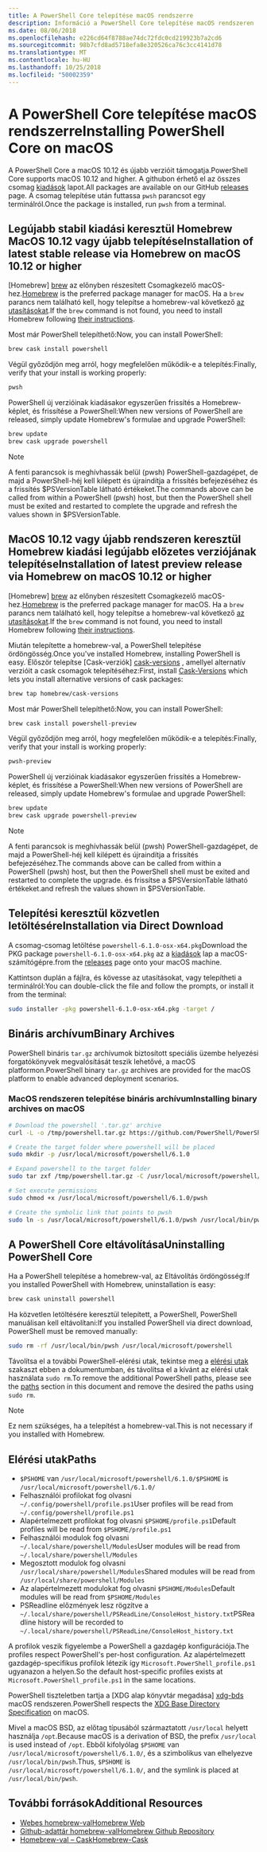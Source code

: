 ```yaml
---
title: A PowerShell Core telepítése macOS rendszerre
description: Információ a PowerShell Core telepítése macOS rendszeren
ms.date: 08/06/2018
ms.openlocfilehash: e226cd64f8788ae74dc72fdc0cd219923b7a2cd6
ms.sourcegitcommit: 98b7cfd8ad5718efa8e320526ca76c3cc4141d78
ms.translationtype: MT
ms.contentlocale: hu-HU
ms.lasthandoff: 10/25/2018
ms.locfileid: "50002359"
---
```

# <a name="installing-powershell-core-on-macos"></a><span data-ttu-id="b9d54-103">A PowerShell Core telepítése macOS rendszerre</span><span class="sxs-lookup"><span data-stu-id="b9d54-103">Installing PowerShell Core on macOS</span></span>

<span data-ttu-id="b9d54-104">A PowerShell Core a macOS 10.12 és újabb verzióit támogatja.</span><span class="sxs-lookup"><span data-stu-id="b9d54-104">PowerShell Core supports macOS 10.12 and higher.</span></span>
<span data-ttu-id="b9d54-105">A githubon érhető el az összes csomag [kiadások][] lapot.</span><span class="sxs-lookup"><span data-stu-id="b9d54-105">All packages are available on our GitHub [releases][] page.</span></span>
<span data-ttu-id="b9d54-106">A csomag telepítése után futtassa `pwsh` parancsot egy terminálról.</span><span class="sxs-lookup"><span data-stu-id="b9d54-106">Once the package is installed, run `pwsh` from a terminal.</span></span>

## <a name="installation-of-latest-stable-release-via-homebrew-on-macos-1012-or-higher"></a><span data-ttu-id="b9d54-107">Legújabb stabil kiadási keresztül Homebrew MacOS 10.12 vagy újabb telepítése</span><span class="sxs-lookup"><span data-stu-id="b9d54-107">Installation of latest stable release via Homebrew on macOS 10.12 or higher</span></span>

<span data-ttu-id="b9d54-108">[Homebrew] [ brew] az előnyben részesített Csomagkezelő macOS-hez.</span><span class="sxs-lookup"><span data-stu-id="b9d54-108">[Homebrew][brew] is the preferred package manager for macOS.</span></span>
<span data-ttu-id="b9d54-109">Ha a `brew` parancs nem található kell, hogy telepítse a homebrew-val következő [az utasításokat][brew].</span><span class="sxs-lookup"><span data-stu-id="b9d54-109">If the `brew` command is not found, you need to install Homebrew following [their instructions][brew].</span></span>

<span data-ttu-id="b9d54-110">Most már PowerShell telepíthető:</span><span class="sxs-lookup"><span data-stu-id="b9d54-110">Now, you can install PowerShell:</span></span>

```sh
brew cask install powershell
```

<span data-ttu-id="b9d54-111">Végül győződjön meg arról, hogy megfelelően működik-e a telepítés:</span><span class="sxs-lookup"><span data-stu-id="b9d54-111">Finally, verify that your install is working properly:</span></span>

```sh
pwsh
```

<span data-ttu-id="b9d54-112">PowerShell új verzióinak kiadásakor egyszerűen frissítés a Homebrew-képlet, és frissítése a PowerShell:</span><span class="sxs-lookup"><span data-stu-id="b9d54-112">When new versions of PowerShell are released, simply update Homebrew's formulae and upgrade PowerShell:</span></span>

```sh
brew update
brew cask upgrade powershell
```

> [!NOTE]
> <span data-ttu-id="b9d54-113">A fenti parancsok is meghívhassák belül (pwsh) PowerShell-gazdagépet, de majd a PowerShell-héj kell kilépett és újraindítja a frissítés befejezéséhez és a frissítés $PSVersionTable látható értékeket.</span><span class="sxs-lookup"><span data-stu-id="b9d54-113">The commands above can be called from within a PowerShell (pwsh) host, but then the PowerShell shell must be exited and restarted to complete the upgrade and refresh the values shown in $PSVersionTable.</span></span>

[brew]: http://brew.sh/

## <a name="installation-of-latest-preview-release-via-homebrew-on-macos-1012-or-higher"></a><span data-ttu-id="b9d54-114">MacOS 10.12 vagy újabb rendszeren keresztül Homebrew kiadási legújabb előzetes verziójának telepítése</span><span class="sxs-lookup"><span data-stu-id="b9d54-114">Installation of latest preview release via Homebrew on macOS 10.12 or higher</span></span>

<span data-ttu-id="b9d54-115">[Homebrew] [ brew] az előnyben részesített Csomagkezelő macOS-hez.</span><span class="sxs-lookup"><span data-stu-id="b9d54-115">[Homebrew][brew] is the preferred package manager for macOS.</span></span>
<span data-ttu-id="b9d54-116">Ha a `brew` parancs nem található kell, hogy telepítse a homebrew-val következő [az utasításokat][brew].</span><span class="sxs-lookup"><span data-stu-id="b9d54-116">If the `brew` command is not found, you need to install Homebrew following [their instructions][brew].</span></span>

<span data-ttu-id="b9d54-117">Miután telepítette a homebrew-val, a PowerShell telepítése ördöngösség.</span><span class="sxs-lookup"><span data-stu-id="b9d54-117">Once you've installed Homebrew, installing PowerShell is easy.</span></span>
<span data-ttu-id="b9d54-118">Először telepítse [Cask-verziók] [ cask-versions] , amellyel alternatív verzióit a cask csomagok telepítéséhez:</span><span class="sxs-lookup"><span data-stu-id="b9d54-118">First, install [Cask-Versions][cask-versions] which lets you install alternative versions of cask packages:</span></span>

```sh
brew tap homebrew/cask-versions
```

<span data-ttu-id="b9d54-119">Most már PowerShell telepíthető:</span><span class="sxs-lookup"><span data-stu-id="b9d54-119">Now, you can install PowerShell:</span></span>

```sh
brew cask install powershell-preview
```

<span data-ttu-id="b9d54-120">Végül győződjön meg arról, hogy megfelelően működik-e a telepítés:</span><span class="sxs-lookup"><span data-stu-id="b9d54-120">Finally, verify that your install is working properly:</span></span>

```sh
pwsh-preview
```

<span data-ttu-id="b9d54-121">PowerShell új verzióinak kiadásakor egyszerűen frissítés a Homebrew-képlet, és frissítése a PowerShell:</span><span class="sxs-lookup"><span data-stu-id="b9d54-121">When new versions of PowerShell are released, simply update Homebrew's formulae and upgrade PowerShell:</span></span>

```sh
brew update
brew cask upgrade powershell-preview
```

> [!NOTE]
> <span data-ttu-id="b9d54-122">A fenti parancsok is meghívhassák belül (pwsh) PowerShell-gazdagépet, de majd a PowerShell-héj kell kilépett és újraindítja a frissítés befejezéséhez.</span><span class="sxs-lookup"><span data-stu-id="b9d54-122">The commands above can be called from within a PowerShell (pwsh) host, but then the PowerShell shell must be exited and restarted to complete the upgrade.</span></span>
> <span data-ttu-id="b9d54-123">és frissítse a $PSVersionTable látható értékeket.</span><span class="sxs-lookup"><span data-stu-id="b9d54-123">and refresh the values shown in $PSVersionTable.</span></span>

## <a name="installation-via-direct-download"></a><span data-ttu-id="b9d54-124">Telepítési keresztül közvetlen letöltésére</span><span class="sxs-lookup"><span data-stu-id="b9d54-124">Installation via Direct Download</span></span>

<span data-ttu-id="b9d54-125">A csomag-csomag letöltése `powershell-6.1.0-osx-x64.pkg`</span><span class="sxs-lookup"><span data-stu-id="b9d54-125">Download the PKG package `powershell-6.1.0-osx-x64.pkg`</span></span>
<span data-ttu-id="b9d54-126">az a [kiadások][] lap a macOS-számítógépre.</span><span class="sxs-lookup"><span data-stu-id="b9d54-126">from the [releases][] page onto your macOS machine.</span></span>

<span data-ttu-id="b9d54-127">Kattintson duplán a fájlra, és kövesse az utasításokat, vagy telepítheti a terminálról:</span><span class="sxs-lookup"><span data-stu-id="b9d54-127">You can double-click the file and follow the prompts, or install it from the terminal:</span></span>

```sh
sudo installer -pkg powershell-6.1.0-osx-x64.pkg -target /
```

## <a name="binary-archives"></a><span data-ttu-id="b9d54-128">Bináris archívum</span><span class="sxs-lookup"><span data-stu-id="b9d54-128">Binary Archives</span></span>

<span data-ttu-id="b9d54-129">PowerShell bináris `tar.gz` archívumok biztosított speciális üzembe helyezési forgatókönyvek megvalósítását teszik lehetővé, a macOS platformon.</span><span class="sxs-lookup"><span data-stu-id="b9d54-129">PowerShell binary `tar.gz` archives are provided for the macOS platform to enable advanced deployment scenarios.</span></span>

### <a name="installing-binary-archives-on-macos"></a><span data-ttu-id="b9d54-130">MacOS rendszeren telepítése bináris archívum</span><span class="sxs-lookup"><span data-stu-id="b9d54-130">Installing binary archives on macOS</span></span>

```sh
# Download the powershell '.tar.gz' archive
curl -L -o /tmp/powershell.tar.gz https://github.com/PowerShell/PowerShell/releases/download/v6.1.0/powershell-6.1.0-osx-x64.tar.gz

# Create the target folder where powershell will be placed
sudo mkdir -p /usr/local/microsoft/powershell/6.1.0

# Expand powershell to the target folder
sudo tar zxf /tmp/powershell.tar.gz -C /usr/local/microsoft/powershell/6.1.0

# Set execute permissions
sudo chmod +x /usr/local/microsoft/powershell/6.1.0/pwsh

# Create the symbolic link that points to pwsh
sudo ln -s /usr/local/microsoft/powershell/6.1.0/pwsh /usr/local/bin/pwsh
```

## <a name="uninstalling-powershell-core"></a><span data-ttu-id="b9d54-131">A PowerShell Core eltávolítása</span><span class="sxs-lookup"><span data-stu-id="b9d54-131">Uninstalling PowerShell Core</span></span>

<span data-ttu-id="b9d54-132">Ha a PowerShell telepítése a homebrew-val, az Eltávolítás ördöngösség:</span><span class="sxs-lookup"><span data-stu-id="b9d54-132">If you installed PowerShell with Homebrew, uninstallation is easy:</span></span>

```sh
brew cask uninstall powershell
```

<span data-ttu-id="b9d54-133">Ha közvetlen letöltésére keresztül telepített, a PowerShell, PowerShell manuálisan kell eltávolítani:</span><span class="sxs-lookup"><span data-stu-id="b9d54-133">If you installed PowerShell via direct download, PowerShell must be removed manually:</span></span>

```sh
sudo rm -rf /usr/local/bin/pwsh /usr/local/microsoft/powershell
```

<span data-ttu-id="b9d54-134">Távolítsa el a további PowerShell-elérési utak, tekintse meg a [elérési utak](#paths) szakaszt ebben a dokumentumban, és távolítsa el a kívánt az elérési utak használata `sudo rm`.</span><span class="sxs-lookup"><span data-stu-id="b9d54-134">To remove the additional PowerShell paths, please see the [paths](#paths) section in this document and remove the desired the paths using `sudo rm`.</span></span>

> [!NOTE]
> <span data-ttu-id="b9d54-135">Ez nem szükséges, ha a telepítést a homebrew-val.</span><span class="sxs-lookup"><span data-stu-id="b9d54-135">This is not necessary if you installed with Homebrew.</span></span>

## <a name="paths"></a><span data-ttu-id="b9d54-136">Elérési utak</span><span class="sxs-lookup"><span data-stu-id="b9d54-136">Paths</span></span>

* <span data-ttu-id="b9d54-137">`$PSHOME` van `/usr/local/microsoft/powershell/6.1.0/`</span><span class="sxs-lookup"><span data-stu-id="b9d54-137">`$PSHOME` is `/usr/local/microsoft/powershell/6.1.0/`</span></span>
* <span data-ttu-id="b9d54-138">Felhasználói profilokat fog olvasni `~/.config/powershell/profile.ps1`</span><span class="sxs-lookup"><span data-stu-id="b9d54-138">User profiles will be read from `~/.config/powershell/profile.ps1`</span></span>
* <span data-ttu-id="b9d54-139">Alapértelmezett profilokat fog olvasni `$PSHOME/profile.ps1`</span><span class="sxs-lookup"><span data-stu-id="b9d54-139">Default profiles will be read from `$PSHOME/profile.ps1`</span></span>
* <span data-ttu-id="b9d54-140">Felhasználói modulok fog olvasni `~/.local/share/powershell/Modules`</span><span class="sxs-lookup"><span data-stu-id="b9d54-140">User modules will be read from `~/.local/share/powershell/Modules`</span></span>
* <span data-ttu-id="b9d54-141">Megosztott modulok fog olvasni `/usr/local/share/powershell/Modules`</span><span class="sxs-lookup"><span data-stu-id="b9d54-141">Shared modules will be read from `/usr/local/share/powershell/Modules`</span></span>
* <span data-ttu-id="b9d54-142">Az alapértelmezett modulokat fog olvasni `$PSHOME/Modules`</span><span class="sxs-lookup"><span data-stu-id="b9d54-142">Default modules will be read from `$PSHOME/Modules`</span></span>
* <span data-ttu-id="b9d54-143">PSReadline előzmények lesz rögzítve a `~/.local/share/powershell/PSReadLine/ConsoleHost_history.txt`</span><span class="sxs-lookup"><span data-stu-id="b9d54-143">PSReadline history will be recorded to `~/.local/share/powershell/PSReadLine/ConsoleHost_history.txt`</span></span>

<span data-ttu-id="b9d54-144">A profilok veszik figyelembe a PowerShell a gazdagép konfigurációja.</span><span class="sxs-lookup"><span data-stu-id="b9d54-144">The profiles respect PowerShell's per-host configuration.</span></span>
<span data-ttu-id="b9d54-145">Az alapértelmezett gazdagép-specifikus profilok létezik így `Microsoft.PowerShell_profile.ps1` ugyanazon a helyen.</span><span class="sxs-lookup"><span data-stu-id="b9d54-145">So the default host-specific profiles exists at `Microsoft.PowerShell_profile.ps1` in the same locations.</span></span>

<span data-ttu-id="b9d54-146">PowerShell tiszteletben tartja a [XDG alap könyvtár megadása] [ xdg-bds] macOS rendszeren.</span><span class="sxs-lookup"><span data-stu-id="b9d54-146">PowerShell respects the [XDG Base Directory Specification][xdg-bds] on macOS.</span></span>

<span data-ttu-id="b9d54-147">Mivel a macOS BSD, az előtag típusából származtatott `/usr/local` helyett használja `/opt`.</span><span class="sxs-lookup"><span data-stu-id="b9d54-147">Because macOS is a derivation of BSD, the prefix `/usr/local` is used instead of `/opt`.</span></span>
<span data-ttu-id="b9d54-148">Ebből kifolyólag `$PSHOME` van `/usr/local/microsoft/powershell/6.1.0/`, és a szimbolikus van elhelyezve `/usr/local/bin/pwsh`.</span><span class="sxs-lookup"><span data-stu-id="b9d54-148">Thus, `$PSHOME` is `/usr/local/microsoft/powershell/6.1.0/`, and the symlink is placed at `/usr/local/bin/pwsh`.</span></span>

## <a name="additional-resources"></a><span data-ttu-id="b9d54-149">További források</span><span class="sxs-lookup"><span data-stu-id="b9d54-149">Additional Resources</span></span>

* <span data-ttu-id="b9d54-150">[Webes homebrew-val][brew]</span><span class="sxs-lookup"><span data-stu-id="b9d54-150">[Homebrew Web][brew]</span></span>
* <span data-ttu-id="b9d54-151">[Github-adattár homebrew-val][GitHub]</span><span class="sxs-lookup"><span data-stu-id="b9d54-151">[Homebrew Github Repository][GitHub]</span></span>
* <span data-ttu-id="b9d54-152">[Homebrew-val – Cask][cask]</span><span class="sxs-lookup"><span data-stu-id="b9d54-152">[Homebrew-Cask][cask]</span></span>

[brew]: http://brew.sh/
[Cask]: https://github.com/Homebrew/homebrew-cask
[cask-versions]: https://github.com/Homebrew/homebrew-cask-versions
[GitHub]: https://github.com/Homebrew
[kiadások]: https://github.com/PowerShell/PowerShell/releases/latest
[releases]: https://github.com/PowerShell/PowerShell/releases/latest
[xdg-bds]: https://specifications.freedesktop.org/basedir-spec/basedir-spec-latest.html
